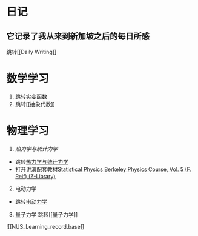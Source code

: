 # 日记
## 它记录了我从来到新加坡之后的每日所感
 跳转[[Daily Writing]]

# **数学学习**
1. 跳转[实变函数](实变函数.md)
2. 跳转[[抽象代数]]
# **物理学习**
1. *热力学与统计力学*
- 跳转[热力学与统计力学](Statistic%20physics.md)
- 打开讲演配套教材[Statistical Physics Berkeley Physics Course, Vol. 5 (F. Reif) (Z-Library)](obsidian://open?vault=Minstrel&file=Physics%2FStatistic%20physics%2Fsyc%2FStatistical%20Physics%20Berkeley%20Physics%20Course%2C%20Vol.%205%20(F.%20Reif)%20(Z-Library).pdf)
2. 电动力学
-  跳转[电动力学](obsidian://open?vault=Minstrel&file=Physics%2F%E7%94%B5%E5%8A%A8%E5%8A%9B%E5%AD%A6%2F%E7%94%B5%E5%8A%A8%E5%8A%9B%E5%AD%A6)
3. 量子力学
跳转[[量子力学]]


![[NUS_Learning_record.base]]

